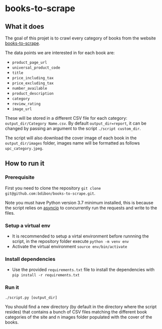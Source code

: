 # books-to-scrape

## What it does

The goal of this projet is to crawl every category of books from the website [books-to-scrape](https://books.toscrape.com/).

The data points we are interested in for each book are:

* `product_page_url`
* `universal_product_code`
* `title`
* `price_including_tax`
* `price_excluding_tax`
* `number_available`
* `product_description`
* `category`
* `review_rating`
* `image_url`

These will be stored in a different CSV file for each category: `output_dir/Category Name.csv`. By default `output_dir=report`, it can be changed by passing an argument to the script `./script custom_dir`.

The script will also download the cover image of each book in the `output_dir/images` folder, images name will be formatted as follows `upc_category.jpeg`.

## How to run it

### Prerequisite

First you need to clone the repository `git clone git@github.com:bdibon/books-to-scrape.git`.

Note you must have Python version 3.7 minimum installed, this is because the script relies on [asyncio](https://docs.python.org/3/library/asyncio.html) to concurrently run the requests and write to the files.

### Setup a virtual env

* It is recommended to setup a virtal environment before runnning the script, in the repository folder execute `python -m venv env`
* Activate the virtual environment `source env/bin/activate`

### Install dependencies

* Use the provided `requirements.txt` file to install the dependencies with `pip install -r requirements.txt`

### Run it

`./script.py [output_dir]`

You should find a new directory (by default in the directory where the script resides) that contains a bunch of CSV files matching the different book categories of the site and  n images folder populated with the cover of the books.
